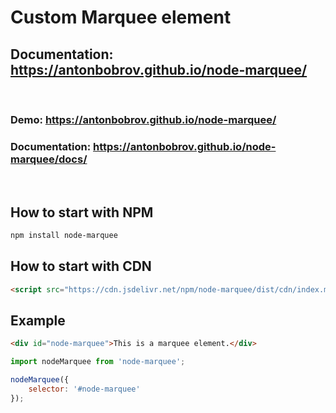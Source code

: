 # Custom Marquee element

## Documentation: https://antonbobrov.github.io/node-marquee/



<br>

### Demo: https://antonbobrov.github.io/node-marquee/
### Documentation: https://antonbobrov.github.io/node-marquee/docs/

<br>



## How to start with NPM
```sh
npm install node-marquee
```

## How to start with CDN
```html
<script src="https://cdn.jsdelivr.net/npm/node-marquee/dist/cdn/index.min.js"></script>
```



## Example
```html
<div id="node-marquee">This is a marquee element.</div>
```
```js
import nodeMarquee from 'node-marquee';
```
```js
nodeMarquee({
    selector: '#node-marquee'
});
```